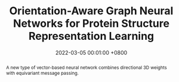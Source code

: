 ---
title:          "Orientation-Aware Graph Neural Networks for Protein Structure Representation Learning"
date:           2022-03-05 00:01:00 +0800
selected:       true
pub:            "International Conference on Machine Learning (ICML)"
pub_pre:        "Submitted to "
pub_date:       "2022"
abstract: >-
  A new type of vector-based neural network combines directional 3D weights with equivariant message passing.
cover:          /assets/images/covers/2022-oagnn.jpg
authors:
- Jiahan Li*
- Shitong Luo*
- Congyue Deng*
- Chaoran Cheng
- Jiaqi Guan
- Leonidas Guibas
- Jian Peng
- Jianzhu Ma
links:
  Paper: https://openreview.net/forum?id=WcTLZrpzfe
---